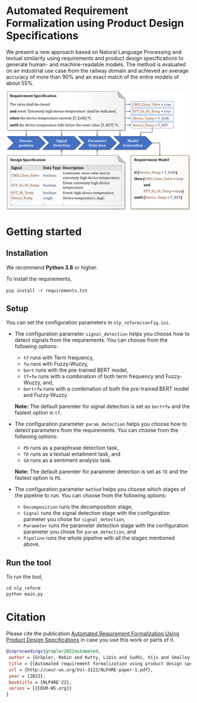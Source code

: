 # Automated Requirement Formalization using Product Design Specifications

We present a new approach based on Natural Language Processing and textual similarity using requirements and product design specifications to generate human- and machine-readable models. The method is evaluated on an industrial use case from the railway domain and achieved an average accuracy of more than 90\% and an exact match of the entire models of about 55\%. 

<p align="center">
  <img src="data/example.png"  width="500"/>
</p>

<!-- <img align="center" width="500" src="nlp_reform_pipeline/data/example.png"> -->

# Getting started

## Installation
We recommend **Python 3.8** or higher.

To install the requirements,

``pip install -r requirements.txt``

## Setup
You can set the configuration parameters in ``nlp_reform/config.ini``.

- The configuration parameter ``signal_detection`` helps you choose how to detect signals from the requirements. You can choose from the following options:
    - ``tf`` runs with Term frequency,
    - ``fw`` runs with Fuzzy-Wuzzy,
    - ``bert`` runs with the pre-trained BERT model,
    - ``tf+fw`` runs with a combination of both term frequency and Fuzzy-Wuzzy, and,
    - ``bert+fw`` runs with a combination of both the pre-trained BERT model and Fuzzy-Wuzzy.

    **Note:** The default paremter for signal detection is set as ``bert+fw`` and the fastest option is ``tf``.
- The configuration parameter ``param_detection`` helps you choose how to detect parameters from the requirements. You can choose from the follwoing options: 
    - ``PD`` runs as a paraphrase detection task,
    - ``TE`` runs as a textual entailment task, and
    - ``SA`` runs as a sentiment analysis task. 

    **Note:** The default paremter for parameter detection is set as ``TE`` and the fastest option is ``PD``.
- The configuration parameter ``method`` helps you choose which stages of the pipeline to run. You can choose from the following options: 
    - ``Decomposition`` runs the decomposition stage, 
    - ``Signal`` runs the signal detection stage with the configuration parmeter you chose for ``signal_detection``, 
    - ``Parameter`` runs the parameter detection stage with the configuration parameter you chose for ``param_detection``, and
    - ``Pipeline`` runs the whole pipeline with all the stages mentioned above. 

## Run the tool

To run the tool,

```
cd nlp_reform
python main.py
```


# Citation

Please cite the publication [Automated Requirement Formalization Using Product Design Specifications](http://ceur-ws.org/Vol-3122/NLP4RE-paper-1.pdf) in case you use this work or parts of it.

```bibtex
@inproceedings{gropler2022automated,
 author = {Gröpler, Robin and Kutty, Libin and Sudhi, Viju and Smalley, Daran},
 title = {{Automated requirement formalization using product design specifications}},
 url = {http://ceur-ws.org/Vol-3122/NLP4RE-paper-1.pdf},
 year = {2022},
 booktitle = {NLP4RE'22},
 series = {{CEUR-WS.org}}
}
```
